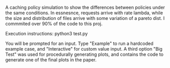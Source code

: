 A caching policy simulation to show the differences between policies under the same conditions. In essnesnce, requests arrive with rate lambda, while the size and distribution of files arrive with some variation of a pareto dist. I commmited over 90% of the code to this proj. 

Execution instructions:
python3 test.py

You will be prompted for an input. Type "Example" to run a hardcoded example case, and "Interactive" for custom value input.
A third option "Big Test" was used for procedurally generating plots, and contains the code to generate one of the final plots in the paper.
